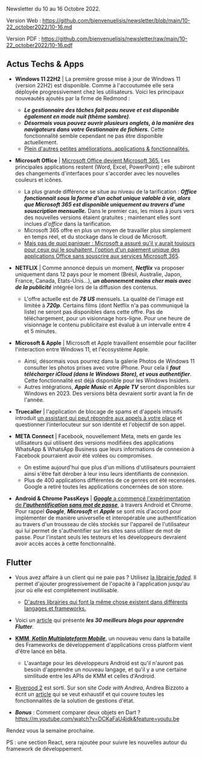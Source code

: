 Newsletter du 10 au 16 Octobre 2022.


Version Web : https://github.com/bienvenuelisis/newsletter/blob/main/10-22_october2022/10-16.md

Version PDF : https://github.com/bienvenuelisis/newsletter/raw/main/10-22_october2022/10-16.pdf

## Actus Techs & Apps

 - **Windows 11 22H2** | La première grosse mise à jour de Windows 11 (version 22H2) est disponible. Comme à l'accoutumée elle sera déployée progressivement chez les utilisateurs. Voici les principaux nouveautés ajoutés par la firme de Redmond : 
	 - ***Le gestionnaire des tâches fait peau neuve et est disponible également en mode nuit (thème sombre)***.
	 - ***Désormais vous pouvez ouvrir plusieurs onglets, à la manière des navigateurs dans votre Gestionnaire de fichiers.*** Cette fonctionnalité semble cependant ne pas être disponible actuellement.
	 - [Plein d'autres petites améliorations, applications & fonctionnalités.](https://www.windowscentral.com/windows-11-version-22h2)

 - **Microsoft Office** | [Microsoft Office devient Microsoft 365.](https://gizmodo.com/microsoft-office-retiring-30-years-365-excel-word-1849655996) Les principales applications restent (Word, Excel, PowerPoint) ; elle subiront des changements d'interfaces pour s'accorder avec les nouvelles couleurs et icônes.
	 - La plus grande différence se situe au niveau de la tarification : ***Office fonctionnait sous la forme d'un achat unique valable à vie, alors que Microsoft 365 est disponible uniquement au travers d'une souscription mensuelle.*** Dans le premier cas, les mises à jours vers des nouvelles versions étaient gratuites ; maintenant elles sont inclues *d'office* dans la tarification.
	 - Microsoft 365 offre en plus un moyen de travailler plus simplement en temps réel, et du stockage dans le cloud de Microsoft.
	 - [Mais pas de quoi paniquer : Microsoft a assuré qu'il y aurait toujours pour ceux qui le souhaitent, l'option d'un paiement unique des applications Office sans souscrire aux services Microsoft 365](https://support.microsoft.com/en-us/office/what-s-the-difference-between-microsoft-365-and-office-2021-ed447ebf-6060-46f9-9e90-a239bd27eb96). 

 - **NETFLIX** | Comme annoncé depuis un moment, ***Netflix*** va proposer uniquement dans 12 pays pour le moment (Brésil, Australie, Japon, France, Canada, Etats-Unis…), ***un abonnement moins cher mais avec de la publicité*** intégrée lors de la diffusion des contenus.
	 - L'offre actuelle est de ***7$ US*** mensuels. La qualité de l'image est limitée à ***720p***. Certains films (dont Netflix n'a pas communiqué la liste) ne seront pas disponibles dans cette offre. Pas de téléchargement, pour un visionnage hors-ligne. Pour une heure de visionnage le contenu publicitaire est évalué à un intervalle entre 4 et 5 minutes.

 - **Microsoft & Apple** | Microsoft et Apple travaillent ensemble pour faciliter l'interaction entre Windows 11, et l'écosystème Apple. 
	 - Ainsi, désormais vous pourrez dans la galerie Photos de Windows 11 consulter les photos prises avec votre iPhone. Pour cela il ***faut télécharger iCloud (dans le Windows Store), et vous authentifier***. Cette fonctionnalité est déjà disponible pour les Windows Insiders.
	 - Autres intégrations, ***Apple Music*** et ***Apple TV*** seront disponibles sur Windows en 2023. Des versions bêta devraient sortir avant la fin de l'année.

 - **Truecaller** | l'application de blocage de spams et d'appels intrusifs introduit [un assistant qui peut répondre aux appels à votre place](https://www.truecaller.com/blog/features/introducing-truecaller-assistant-powerful-ai-call-screening-for-ios-and-android) et questionner l'interlocuteur sur son identité et l'objectif de son appel. 

 - **META Connect** | Facebook, nouvellement Meta, mets en garde les utilisateurs qui utilisent des versions modifiées des applications WhatsApp & WhatsApp Business que leurs informations de connexion à Facebook pourraient avoir été volées ou compromises. 
	 - On estime aujourd'hui que plus d'un millions d'utilisateurs pourraient ainsi s'être fait dérober à leur insu leurs identifiants de connexion. 
	 - Plus de 400 applications différentes de ce genres ont été recensées. Google a retiré toutes les applications  concernées de son store.

 - **Android & Chrome PassKeys** | [***Google*** a commencé l'expérimentation de ***l'authentification sans mot de passe***](https://android-developers.googleblog.com/2022/10/bringing-passkeys-to-android-and-chrome.html), à travers Android et Chrome. Pour rappel ***Google***, ***Microsoft*** et ***Apple*** se sont mis d'accord pour implémenter de manière universelle et interopérable une authentification au travers d'un trousseau de clés stockés sur l'appareil de l'utilisateur qui lui permet de s'authentifier sur les sites sans utiliser de mot de passe. Pour l'instant seuls les testeurs et les développeurs devraient avoir accès accès à cette fonctionnalité. 


## Flutter
 - Vous avez affaire à un client qui ne paie pas ? Utilisez [la librairie _faded_](https://github.com/krishnakumarcn/faded). Il permet d'ajouter progressivement de l'opacité à l'application jusqu'au jour où elle est complétement inutilisable. 
	- [D'autres librairies qui font la même chose existent dans différents langages et frameworks.](https://github.com/kleampa/not-paid)

 - Voici un [article](https://blog.feedspot.com/flutter_blogs/) qui présente ***les 30 meilleurs blogs pour apprendre Flutter***. 

 -  [**KMM**, ***Kotlin Multiplateform Mobile***](https://kotlinlang.org/docs/multiplatform-mobile-getting-started.html), un nouveau venu dans la bataille des Frameworks de développement d'applications cross platform vient d'être lancé en bêta. 
	 - L'avantage pour les développeurs Android est qu'il n'auront pas besoin d'apprendre un nouveau langage, et qu'il y a une certaine similitude entre les APIs de KMM et celles d'Android.
 
- [Riverpod 2](https://riverpod.dev/) est sorti. Sur son site _Code with Andrea_, Andrea Bizzoto a écrit un [article](https://codewithandrea.com/articles/flutter-state-management-riverpod/) qui se veut exhaustif et qui couvre toutes les fonctionnalités de la solution de gestions d'état.

- ***Bonus*** :  Comment comparer deux objets en Dart ?  https://m.youtube.com/watch?v=DCKaFaU4jdk&feature=youtu.be


Rendez vous la semaine prochaine.

PS : une section React, sera rajoutée pour suivre les nouvelles autour du framework de développement.
